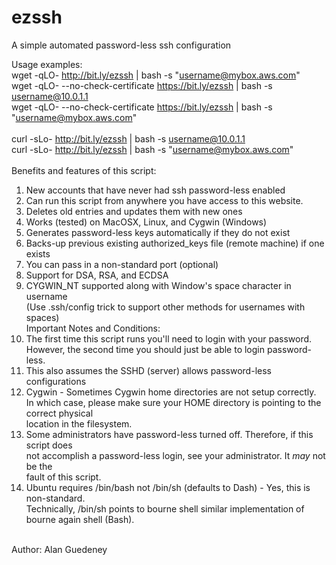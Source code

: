 # ezssh
A simple automated password-less ssh configuration

Usage examples:<br>
wget -qLO- http://bit.ly/ezssh | bash -s "<username@mybox.aws.com>"<br>
wget -qLO- --no-check-certificate https://bit.ly/ezssh | bash -s username@10.0.1.1<br>
wget -qLO- --no-check-certificate https://bit.ly/ezssh | bash -s "<username@mybox.aws.com>"<br>
<br>
curl -sLo- http://bit.ly/ezssh | bash -s username@10.0.1.1<br>
curl -sLo- http://bit.ly/ezssh | bash -s "<username@mybox.aws.com>"<br>
<br>
Benefits and features of this script:<br>
 1. New accounts that have never had ssh password-less enabled<br>
 2. Can run this script from anywhere you have access to this website.<br>
 3. Deletes old entries and updates them with new ones<br>
 4. Works (tested) on MacOSX, Linux, and Cygwin (Windows)<br>
 5. Generates password-less keys automatically if they do not exist<br>
 6. Backs-up previous existing authorized_keys file (remote machine) if one exists<br>
 7. You can pass in a non-standard port (optional)<br>
 8. Support for DSA, RSA, and ECDSA<br>
 9. CYGWIN_NT supported along with Window's space character in username<br>
    (Use .ssh/config trick to support other methods for usernames with spaces)<br>
Important Notes and Conditions:<br>
 1.  The first time this script runs you'll need to login with your password.<br>
     However, the second time you should just be able to login password-less.<br>
 2.  This also assumes the SSHD (server) allows password-less configurations<br>
 3.  Cygwin - Sometimes Cygwin home directories are not setup correctly.<br>
     In which case, please make sure your HOME directory is pointing to the correct physical<br>
     location in the filesystem.<br>
 4.  Some administrators have password-less turned off. Therefore, if this script does<br>
     not accomplish a password-less login, see your administrator. It *may* not be the<br>
     fault of this script.<br>
 5.  Ubuntu requires /bin/bash not /bin/sh (defaults to Dash) - Yes, this is non-standard.<br>
     Technically, /bin/sh points to bourne shell similar implementation of bourne again shell (Bash).<br>
<br>     
Author: Alan Guedeney<br>

